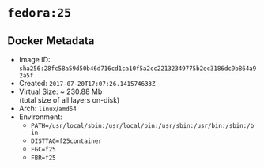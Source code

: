# `fedora:25`

## Docker Metadata

- Image ID: `sha256:28fc58a59d50b46d716cd1ca10f5a2cc22132349775b2ec3186dc9b864a92a5f`
- Created: `2017-07-20T17:07:26.141574633Z`
- Virtual Size: ~ 230.88 Mb  
  (total size of all layers on-disk)
- Arch: `linux`/`amd64`
- Environment:
  - `PATH=/usr/local/sbin:/usr/local/bin:/usr/sbin:/usr/bin:/sbin:/bin`
  - `DISTTAG=f25container`
  - `FGC=f25`
  - `FBR=f25`
